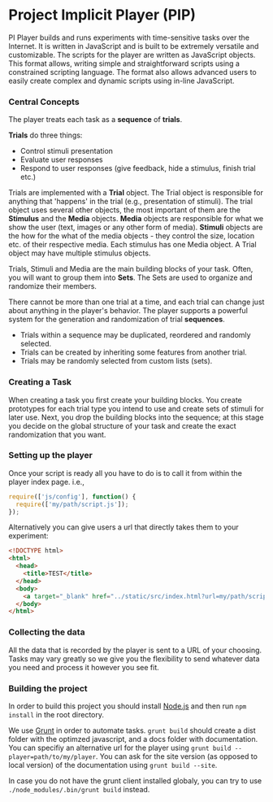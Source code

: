 # Project Implicit Player (PIP)

PI Player builds and runs experiments with time-sensitive tasks over the Internet. It is written in JavaScript and is built to be extremely versatile and customizable.
The scripts for the player are written as JavaScript objects. This format allows, writing simple and straightforward scripts using a constrained scripting language. The format also allows advanced users to easily create complex and dynamic scripts using in-line JavaScript.

### Central Concepts
The player treats each task as a **sequence** of **trials**.

**Trials** do three things:

* Control stimuli presentation
* Evaluate user responses
* Respond to user responses (give feedback, hide a stimulus, finish trial etc.)

Trials are implemented with a **Trial** object. The Trial object is responsible for anything that 'happens' in the trial (e.g., presentation of stimuli). The trial object uses several other objects, the most important of them are the **Stimulus** and the **Media** objects. **Media** objects are responsible for what we show the user (text, images or any other form of media). **Stimuli** objects are the how for the what of the media objects - they control the size, location etc. of their respective media. Each stimulus has one Media object. A Trial object may have multiple stimulus objects.

Trials, Stimuli and Media are the main building blocks of your task. Often, you will want to group them into **Sets**. The Sets are used to organize and randomize their members.

There cannot be more than one trial at a time, and each trial can change just about anything in the player's behavior. The player supports a powerful system for the generation and randomization of trial **sequences**.

* Trials within a sequence may be duplicated, reordered and randomly selected.
* Trials can be created by inheriting some features from another trial.
* Trials may be randomly selected from custom lists (sets).

### Creating a Task

When creating a task you first create your building blocks. You create prototypes for each trial type you intend to use and create sets of stimuli for later use. Next, you drop the building blocks into the sequence; at this stage you decide on the global structure of your task and create the exact randomization that you want.

### Setting up the player

Once your script is ready all you have to do is to call it from within the player index page. i.e.,

```js
require(['js/config'], function() {
  require(['my/path/script.js']);
});
```

Alternatively you can give users a url that directly takes them to your experiment:

```html
<!DOCTYPE html>
<html>
  <head>
    <title>TEST</title>
  </head>
  <body>
    <a target="_blank" href="../static/src/index.html?url=my/path/script.js">go to my test experiment!</a>
  </body>
</html>
```

### Collecting the data
All the data that is recorded by the player is sent to a URL of your choosing. Tasks may vary greatly so we give you the flexibility to send whatever data you need and process it however you see fit.

### Building the project
In order to build this project you should install [Node.js](http://nodejs.org/) and then run `npm install` in the root directory.

We use [Grunt](http://gruntjs.com/) in order to automate tasks. `grunt build` should create a dist folder with the optimzed javascript, and a docs folder with documentation. You can specifiy an alternative url for the player using `grunt build --player=path/to/my/player`. You can ask for the site version (as opposed to local version) of the documentation using `grunt build --site`.

In case you do not have the grunt client installed globaly, you can try to use `./node_modules/.bin/grunt build` instead.
